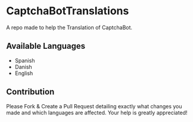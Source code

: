 # CaptchaBotTranslations
A repo made to help the Translation of CaptchaBot.

## Available Languages
+ Spanish
+ Danish
+ English

## Contribution
Please Fork & Create a Pull Request detailing exactly what changes you made and which languages are affected. Your help is greatly appreciated!
